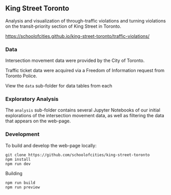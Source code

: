 ## King Street Toronto

Analysis and visualization of through-traffic violations and turning violations on the transit-priority section of King Street in Toronto.

https://schoolofcities.github.io/king-street-toronto/traffic-violations/

### Data

Intersection movement data were provided by the City of Toronto.

Traffic ticket data were acquired via a Freedom of Information request from Toronto Police.

View the `data` sub-folder for data tables from each

### Exploratory Analysis

The `analysis` sub-folder contains several Jupyter Notebooks of our initial explorations of the intersection movement data, as well as filtering the data that appears on the web-page.


### Development

To build and develop the web-page locally:

```
git clone https://github.com/schoolofcities/king-street-toronto
npm install
npm run dev
```

Building

```
npm run build
npm run preview
```